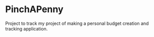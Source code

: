 # PinchAPenny
Project to track my project of making a personal budget creation and tracking application.
